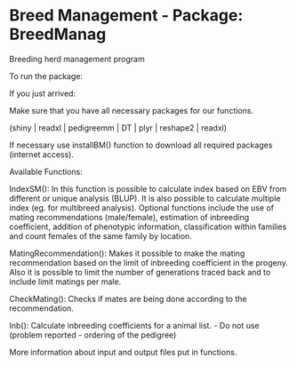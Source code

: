 Breed  Management - Package: BreedManag
==========================
Breeding herd management program

To run the package:

If you just arrived:

Make sure that you have all necessary packages for our functions.

 (shiny | readxl | pedigreemm | DT | plyr | reshape2 | readxl)


If necessary use installBM() function to download all required packages (internet access).

Available Functions:

IndexSM():
In this function is possible to calculate index based on EBV from different or unique analysis (BLUP). It is also possible to calculate multiple index (eg. for multibreed analysis). Optional functions include the use of mating recommendations (male/female), estimation of inbreeding coefficient, addition of phenotypic information, classification within families and count females of the same family by location.

MatingRecommendation(): Makes it possible to make the mating recommendation based on the limit of inbreeding coefficient in the progeny. Also it is possible to limit the number of generations traced back and to include limit matings per male.

CheckMating(): Checks if mates are being done according to the recommendation.

Inb(): Calculate inbreeding coefficients for a animal list. - Do not use (problem reported - ordering of the pedigree)

More information about input and output files put in functions.
